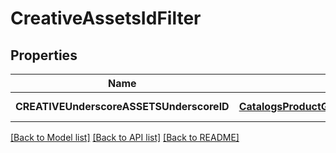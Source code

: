 # CreativeAssetsIdFilter

## Properties
Name | Type | Description | Notes
------------ | ------------- | ------------- | -------------
**CREATIVEUnderscoreASSETSUnderscoreID** | [**CatalogsProductGroupMultipleStringCriteria**](.md) |  | [default to null]

[[Back to Model list]](../README.md#documentation-for-models) [[Back to API list]](../README.md#documentation-for-api-endpoints) [[Back to README]](../README.md)


